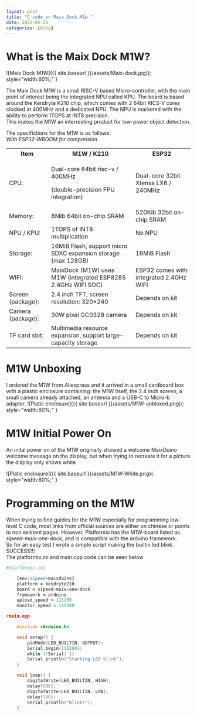 ```yaml
---
layout: post
title: "C code on Maix Dock M1w "
date: 2025-05-24
categories: [blog]
---
```

# What is the Maix Dock M1W?
![Maix Dock M1W]({{ site.baseurl }}/assets/Maix-dock.jpg){: style="width:60%;" }

The Maix Dock M1W is a small RISC-V based Micro-controller, with the main point of interest being the integrated NPU called KPU. 
The board is based around the Kendryte K210 chip, which comes with 2 64bit RICS-V cores clocked at 400MHz and a dedicated NPU. 
The NPU is marketed with the ability to perform 1TOPS at INT8 precision.  
This makes the M1W an interresting product for low-power object detection.  

The specifictions for the M1W is as follows:  
*With ESP32-WROOM for comparision*

<table>
    <tr>
        <th>Item</th>
        <th>M1W / K210</th>
        <th>ESP32</th>
    </tr>
    <tr>
    <td>CPU:</td>
        <td>
            <p>Dual-core 64bit risc-v / 400MHz</p>
            <p> (double-precision FPU integration)</p>
        </td>
        <td>Dual-core 32bit Xtensa LX6 / 240MHz</td>
    </tr>
    <tr>
        <td>Memory:</td>
        <td> 8Mib 64bit on-chip SRAM </td>
        <td> 520Kib 32bit on-chip SRAM</td>
    </tr>
    <tr>
        <td>NPU / KPU:</td>
        <td> 1TOPS of INT8 multiplication</td>
        <td> No NPU</td>
    </tr>
    <tr>
        <td>Storage:</td>
        <td>16MiB Flash, support micro SDXC expansion storage (max 128GB)</td>
        <td>16MiB Flash</td>
    </tr>
    <tr>
        <td> WIFI: </td>
        <td> MaixDock (M1W) uses M1W (integrated ESP8285 2.4GHz WIFI SOC)</td>
        <td> ESP32 comes with integrated 2.4GHz WIFI</td>
    </tr>
    <tr>
        <td> Screen (package): </td>
        <td> 2.4 inch TFT, screen resolution: 320*240</td>
        <td> Depends on kit</td>
    </tr>
    <tr>
        <td> Camera (package):</td>
        <td> 30W pixel GC0328 camera </td>
        <td> Depends on kit</td>
    </tr>
    <tr>
        <td> TF card slot:</td>
        <td> Multimedia resource expansion, support large-capacity storage</td>
        <td> Depends on kit</td>
    </tr>
</table>  

# M1W Unboxing
I ordered the M1W from Aliexpress and it arrived in a small cardboard box with a plastic enclosure containing: the M1W itself, the 2.4 inch screen, a small camera already attached, an antenna and a USB-C  to Micro-b adapter. 
![Platic enclosure]({{ site.baseurl }}/assets/M1W-unbloxed.png){: style="width:80%;" }
# M1W Initial Power On
An inital power on of the M1W originally showed a welcome MaixDuino welcome message on the display, but when trying to recreate it for a picture the display only shows white

![Platic enclosure]({{ site.baseurl }}/assets/M1W-White.png){: style="width:80%;" }
# Programming on the M1W
When trying to find guides for the M1W especially for programming low-level C code, most links from official sources are either on chinese or points to non existent pages. 
However, Platformio has the M1W-board listed as *sipeed-maix-one-dock*, and is compatible with the arduino framework.  
So for an easy test I wrote a simple script making the builtin led blink.  SUCCESS!!!  
The platformio.ini and main.cpp code can be seen below  

```ruby
#platformio.ini

    [env:sipeed-maixduino]
    platform = kendryte210
    board = sipeed-maix-one-dock
    framework = arduino
    upload_speed = 115200
    monitor_speed = 115200
```


```c++
#main.cpp

    #include <Arduino.h>

    void setup() {
        pinMode(LED_BUILTIN, OUTPUT);
        Serial.begin(115200);
        while (!Serial) {}
        Serial.println("Starting LED blink");
    }

    void loop() {
        digitalWrite(LED_BUILTIN, HIGH);
        delay(500);
        digitalWrite(LED_BUILTIN, LOW);
        delay(500);
        Serial.println("Blink!");
    }
```
